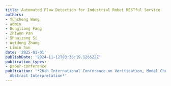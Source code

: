 ```yaml
---
title: Automated Flaw Detection for Industrial Robot RESTful Service
authors:
- Yuncheng Wang
- admin
- Dongliang Fang
- Zhiwen Pan
- Shuaizong Si
- Weidong Zhang
- Limin Sun
date: '2025-01-01'
publishDate: '2024-11-12T03:35:19.126522Z'
publication_types:
- paper-conference
publication: '*26th International Conference on Verification, Model Checking, and
  Abstract Interpretation*'
---
```

